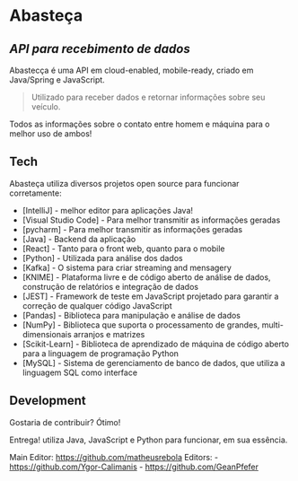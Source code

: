 # Abasteça
## _API para recebimento de dados_

Abastecça é uma API em cloud-enabled, mobile-ready,
criado em Java/Spring e JavaScript.

> Utilizado para receber dados e retornar informações sobre seu veículo.

Todos as informações sobre o contato entre homem e máquina para o melhor uso de ambos!

## Tech

Abasteça utiliza diversos projetos open source para funcionar corretamente:

- [IntelliJ] - melhor editor para aplicações Java!
- [Visual Studio Code] - Para melhor transmitir as informações geradas
- [pycharm] - Para melhor transmitir as informações geradas
- [Java] - Backend da aplicação
- [React] - Tanto para o front web, quanto para o mobile
- [Python] - Utilizada para análise dos dados
- [Kafka] - O sistema para criar streaming and mensagery
- [KNIME] - Plataforma livre e de código aberto de análise de dados, construção de relatórios e integração de dados
- [JEST] -  Framework de teste em JavaScript projetado para garantir a correção de qualquer código JavaScript
- [Pandas] - Biblioteca para manipulação e análise de dados
- [NumPy] - Biblioteca que suporta o processamento de grandes, multi-dimensionais arranjos e matrizes
- [Scikit-Learn] - Biblioteca de aprendizado de máquina de código aberto para a linguagem de programação Python
- [MySQL] - Sistema de gerenciamento de banco de dados, que utiliza a linguagem SQL como interface

## Development

Gostaria de contribuir? Ótimo!

Entrega! utiliza Java, JavaScript e Python para funcionar, em sua essência.

Main Editor: https://github.com/matheusrebola
Editors: 
         - https://github.com/Ygor-Calimanis
         - https://github.com/GeanPfefer
